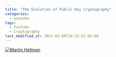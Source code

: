 ```yaml
---
title: "The Evolution of Public Key Cryptography"
categories:
  - youtube
tags:
  - YouTube
  - Cryptography
last_modified_at: 2021-03-09T14:25:52-05:00
---
```


[![Martin Hellman](https://img.youtube.com/vi/Tev3tVzH91s/0.jpg)](https://www.youtube.com/watch?v=Tev3tVzH91s "Title")


